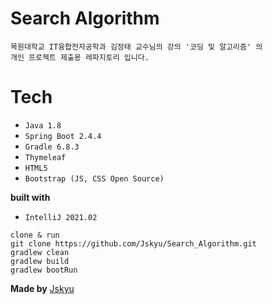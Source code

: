 # Search Algorithm
``` 
목원대학교 IT융합전자공학과 김정태 교수님의 강의 '코딩 및 알고리즘' 의
개인 프로젝트 제출용 레파지토리 입니다.
```

# Tech
- `Java 1.8`
- `Spring Boot 2.4.4`
- `Gradle 6.8.3`
- `Thymeleaf`
- `HTML5`
- `Bootstrap (JS, CSS Open Source)`

__built with__
- `IntelliJ 2021.02`

```
clone & run
git clone https://github.com/Jskyu/Search_Algorithm.git
gradlew clean
gradlew build
gradlew bootRun
```

__Made by__
 [Jskyu](https://github.com/Jskyu)